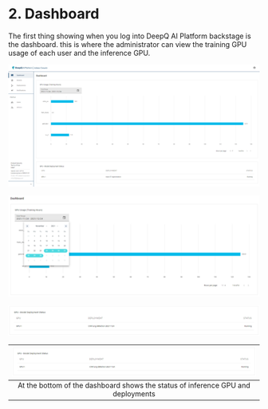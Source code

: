 # 2. Dashboard

The first thing showing when you log into DeepQ AI Platform backstage is the dashboard. this is where the administrator can view the training GPU usage of each user and the inference GPU.

![](.gitbook/assets/adm-2-1.png)

![The administrator can view the GPU usage during a given time interval](.gitbook/assets/adm-2-2.png)

![At the bottom of the dashboard shows the status of inference GPU and deployments](.gitbook/assets/adm-2-3.png)

|                         ![](.gitbook/assets/adm-2-3.png)                         |
| :------------------------------------------------------------------------------: |
| At the bottom of the dashboard shows the status of inference GPU and deployments |
